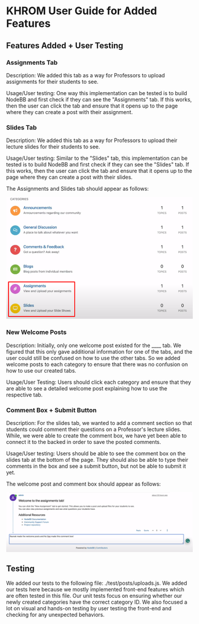 # KHROM User Guide for Added Features

## Features Added + User Testing

### Assignments Tab

Description: We added this tab as a way for Professors to upload assignments for their students to see. 

Usage/User testing: One way this implementation can be tested is to build NodeBB and first check if they can see the "Assignments" tab. If this works, then the user can click the tab and ensure that it opens up to the page where they can create a post with their assignment.

### Slides Tab

Description: We added this tab as a way for Professors to upload their lecture slides for their students to see. 

Usage/User testing: Similar to the "Slides" tab, this implementation can be tested is to build NodeBB and first check if they can see the "Slides" tab. If this works, then the user can click the tab and ensure that it opens up to the page where they can create a post with their slides.

The Assignments and Slides tab should appear as follows:

![image info](images/assignments_slides.png)

### New Welcome Posts

Description: Initially, only one welcome post existed for the ____ tab. We figured that this only gave additional information for one of the tabs, and the user could still be confused on how to use the other tabs. So we added welcome posts to each category to ensure that there was no confusion on how to use our created tabs.

Usage/User Testing: Users should click each category and ensure that they are able to see a detailed welcome post explaining how to use the respective tab.

### Comment Box + Submit Button

Description: For the slides tab, we wanted to add a comment section so that students could comment their questions on a Professor's lecture slides. While, we were able to create the comment box, we have yet been able to connect it to the backed in order to save the posted comments.

Usage/User testing: Users should be able to see the comment box on the slides tab at the bottom of the page. They should also be able to type their comments in the box and see a submit button, but not be able to submit it yet.


The welcome post and comment box should appear as follows:

![image info](images/welcome_comment.png)

## Testing

We added our tests to the following file: ./test/posts/uploads.js. We added our tests here because we mostly implemented front-end features which are often tested in this file. Our unit tests focus on ensuring whether our newly created categories have the correct category ID. We also focused a lot on visual and hands-on testing by user testing the front-end and checking for any unexpected behaviors.
